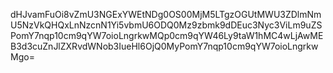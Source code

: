 dHJvamFuOi8vZmU3NGExYWEtNDg0OS00MjM5LTgzOGUtMWU3ZDlmNmU5NzVkQHQxLnNzcnN1Yi5vbmU6ODQ0Mz9zbmk9dDEuc3Nyc3ViLm9uZSPomY7nqp10cm9qYW7oioLngrkwMQp0cm9qYW46Ly9taW1hMC4wLjAwMEB3d3cuZnJlZXRvdWNob3IueHl6OjQ0MyPomY7nqp10cm9qYW7oioLngrkwMgo=